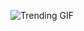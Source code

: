 
<!-- GIF_SECTION -->
![Trending GIF](https://media2.giphy.com/media/v1.Y2lkPThiYjIxNzcyamRyNXo0eGhvemsybml3dW0xM3JxdTlkaHlhZ28xb2szYndmYWh0ayZlcD12MV9naWZzX3NlYXJjaCZjdD1n/11ZSwQNWba4YF2/giphy.gif)
<!-- END_GIF_SECTION -->
